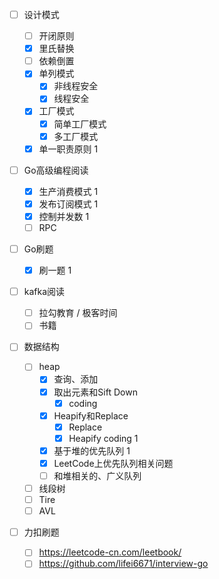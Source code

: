 - [ ] 设计模式

  - [ ] 开闭原则 
  - [x] 里氏替换
  - [ ] 依赖倒置
  - [x] 单列模式
    - [x] 非线程安全
    - [x] 线程安全
  - [x] 工厂模式
    - [x] 简单工厂模式
    - [x] 多工厂模式
  - [x] 单一职责原则 1

- [ ] Go高级编程阅读  
  - [x] 生产消费模式 1
  - [x] 发布订阅模式 1
  - [x] 控制并发数 1
  - [ ] RPC
  
- [ ] Go刷题
  
  - [x] 刷一题 1
  
- [ ] kafka阅读
  - [ ] 拉勾教育 / 极客时间
  - [ ] 书籍
  
- [ ] 数据结构
  - [ ] heap
    - [x] 查询、添加
    - [x] 取出元素和Sift Down   
      - [x] coding
    - [x] Heapify和Replace
      - [x] Replace
      - [x] Heapify coding 1
    - [x] 基于堆的优先队列 1
    - [x] LeetCode上优先队列相关问题
    - [ ] 和堆相关的、广义队列
  - [ ] 线段树
  - [ ] Tire
  - [ ] AVL
  
- [ ] 力扣刷题
  - [ ] https://leetcode-cn.com/leetbook/
  - [ ] https://github.com/lifei6671/interview-go